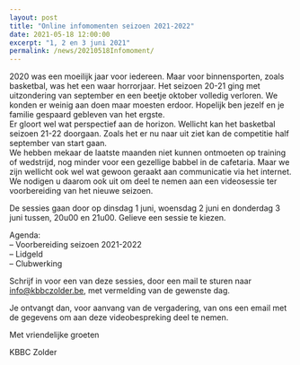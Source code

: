 ```yaml
---
layout: post
title: "Online infomomenten seizoen 2021-2022"
date: 2021-05-18 12:00:00
excerpt: "1, 2 en 3 juni 2021"
permalink: /news/20210518Infomoment/
---
```


2020 was een moeilijk jaar voor iedereen. Maar voor binnensporten, zoals basketbal, was het een waar horrorjaar. Het seizoen 20-21 ging met uitzondering van september en een beetje oktober volledig verloren. We konden er weinig aan doen maar moesten erdoor. 
Hopelijk ben jezelf en je familie gespaard gebleven van het ergste.  
Er gloort wel wat perspectief aan de horizon. Wellicht kan het basketbal seizoen 21-22 doorgaan. Zoals het er nu naar uit ziet kan de competitie half september van start gaan.  
We hebben mekaar de laatste maanden niet kunnen ontmoeten op training of wedstrijd, nog minder voor een gezellige babbel in de cafetaria. Maar we zijn wellicht ook wel wat gewoon geraakt aan communicatie via het internet. 
We nodigen u daarom ook uit om deel te nemen aan een videosessie ter voorbereiding van het nieuwe seizoen.  
  
De sessies gaan door op dinsdag 1 juni, woensdag 2 juni en donderdag 3 juni tussen, 20u00 en 21u00. Gelieve een sessie te kiezen.  
  
Agenda:  
– Voorbereiding seizoen 2021-2022  
– Lidgeld  
– Clubwerking  

Schrijf in voor een van deze sessies, door een mail te sturen naar [info@kbbczolder.be](mailto://evenementen@kbbczolder.be), met vermelding van de gewenste dag.  
  
Je ontvangt dan, voor aanvang van de vergadering, van ons een email met de gegevens om aan deze videobespreking deel te nemen.  

Met vriendelijke groeten


KBBC Zolder  



